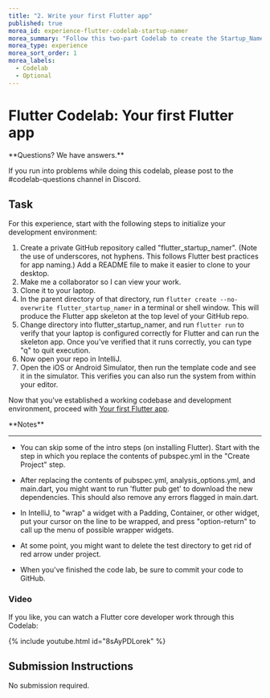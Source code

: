```yaml
---
title: "2. Write your first Flutter app"
published: true
morea_id: experience-flutter-codelab-startup-namer
morea_summary: "Follow this two-part Codelab to create the Startup_Namer app."
morea_type: experience
morea_sort_order: 1
morea_labels:
  - Codelab
  - Optional
---
```


# Flutter Codelab: Your first Flutter app

<div class="alert alert-success" role="alert" markdown="1">
<i class="fa-solid fa-circle-check fa-xl"></i> **Questions? We have answers.**

If you run into problems while doing this codelab,  please post to the #codelab-questions channel in Discord.
</div>

## Task

For this experience, start with the following steps to initialize your development environment:

1. Create a private GitHub repository called "flutter_startup_namer".  (Note the use of underscores, not hyphens. This follows Flutter best practices for app naming.) Add a README file to make it easier to clone to your desktop.
2. Make me a collaborator so I can view your work.
3. Clone it to your laptop.
4. In the parent directory of that directory, run `flutter create --no-overwrite flutter_startup_namer` in a terminal or shell window.  This will produce the Flutter app skeleton at the top level of your GitHub repo.
5. Change directory into flutter_startup_namer, and run `flutter run` to verify that your laptop is configured correctly for Flutter and can run the skeleton app. Once you've verified that it runs correctly, you can type "q" to quit execution.
5. Now open your repo in IntelliJ.
6. Open the iOS or Android Simulator, then run the template code and see it in the simulator. This verifies you can also run the system from within your editor.

Now that you've established a working codebase and development environment, proceed with [Your first Flutter app](https://codelabs.developers.google.com/codelabs/flutter-codelab-first#0).

<div class="alert alert-info" role="alert" markdown="1">
<i class="fa-solid fa-circle-exclamation fa-xl"></i> **Notes**
<hr/>

* You can skip some of the intro steps (on installing Flutter). Start with the step in which you replace the contents of pubspec.yml in the "Create Project" step.

* After replacing the contents of pubspec.yml, analysis_options.yml, and main.dart, you might want to run 'flutter pub get' to download the new dependencies. This should also remove any errors flagged in main.dart.

* In IntelliJ, to "wrap" a widget with a Padding, Container, or other widget, put your cursor on the line to be wrapped, and press "option-return" to call up the menu of possible wrapper widgets.

* At some point, you might want to delete the test directory to get rid of red arrow under project.

* When you've finished the code lab, be sure to commit your code to GitHub.

</div>



### Video

If you like, you can watch a Flutter core developer work through this Codelab:

{% include youtube.html id="8sAyPDLorek" %}

## Submission Instructions

No submission required.
